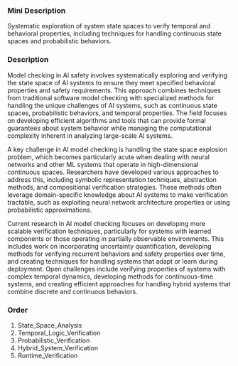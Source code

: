 ### Mini Description

Systematic exploration of system state spaces to verify temporal and behavioral properties, including techniques for handling continuous state spaces and probabilistic behaviors.

### Description

Model checking in AI safety involves systematically exploring and verifying the state space of AI systems to ensure they meet specified behavioral properties and safety requirements. This approach combines techniques from traditional software model checking with specialized methods for handling the unique challenges of AI systems, such as continuous state spaces, probabilistic behaviors, and temporal properties. The field focuses on developing efficient algorithms and tools that can provide formal guarantees about system behavior while managing the computational complexity inherent in analyzing large-scale AI systems.

A key challenge in AI model checking is handling the state space explosion problem, which becomes particularly acute when dealing with neural networks and other ML systems that operate in high-dimensional continuous spaces. Researchers have developed various approaches to address this, including symbolic representation techniques, abstraction methods, and compositional verification strategies. These methods often leverage domain-specific knowledge about AI systems to make verification tractable, such as exploiting neural network architecture properties or using probabilistic approximations.

Current research in AI model checking focuses on developing more scalable verification techniques, particularly for systems with learned components or those operating in partially observable environments. This includes work on incorporating uncertainty quantification, developing methods for verifying recurrent behaviors and safety properties over time, and creating techniques for handling systems that adapt or learn during deployment. Open challenges include verifying properties of systems with complex temporal dynamics, developing methods for continuous-time systems, and creating efficient approaches for handling hybrid systems that combine discrete and continuous behaviors.

### Order

1. State_Space_Analysis
2. Temporal_Logic_Verification
3. Probabilistic_Verification
4. Hybrid_System_Verification
5. Runtime_Verification
